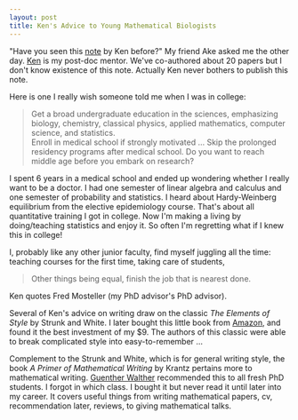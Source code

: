 ```yaml
---
layout: post
title: Ken's Advice to Young Mathematical Biologists
---
```


"Have you seen this [note](../../../../media/pdf/Lange-Advice.pdf) by Ken before?" My friend Ake asked me the other day. [Ken](http://research.mednet.ucla.edu/institution/personnel?personnel_id=45702) is my post-doc mentor. We've co-authored about 20 papers but I don't know existence of this note.  Actually Ken never bothers to publish this note. 

Here is one I really wish someone told me when I was in college:  
  
> Get a broad undergraduate education in the sciences, emphasizing biology, chemistry, classical physics, applied mathematics, computer science, and statistics.  
> Enroll in medical school if strongly motivated … Skip the prolonged residency programs after medical school. Do you want to reach middle age before you embark on research?

I spent 6 years in a medical school and ended up wondering whether I really want to be a doctor. I had one semester of linear algebra and calculus and one semester of probability and statistics. I heard about Hardy-Weinberg equilibrium from the elective epidemiology course. That's about all quantitative training I got in college. Now I'm making a living by doing/teaching statistics and enjoy it. So often I'm regretting what if I knew this in college!

I, probably like any other junior faculty, find myself juggling all the time: teaching courses for the first time, taking care of students, 
> Other things being equal, finish the job that is nearest done.  

Ken quotes Fred Mosteller (my PhD advisor's PhD advisor).

Several of Ken's advice on writing draw on the classic *The Elements of Style* by Strunk and White. I later bought this little book from [Amazon](http://www.amazon.com/The-Elements-Style-Fourth-Edition/dp/020530902X/ref=tmm_pap_title_0?ie=UTF8&qid=1374269632&sr=8-1e), and found it the best investment of my $9. The authors of this classic were able to break complicated style into easy-to-remember … 

Complement to the Strunk and White, which is for general writing style, the book *A Primer of Mathematical Writing* by Krantz pertains more to mathematical writing. [Guenther Walther](http://www-stat.stanford.edu/people/faculty/walther/) recommended this to all fresh PhD students. I forgot in which class. I bought it but never read it until later into my career. It covers useful things from writing mathematical papers, cv, recommendation later, reviews, to giving mathematical talks. 
